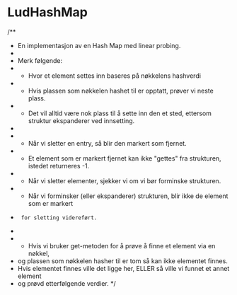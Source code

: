 # LudHashMap
 
/**
 * En implementasjon av en Hash Map med linear probing.
 * 
 * Merk følgende:
 * - Hvor et element settes inn baseres på nøkkelens hashverdi
 * - Hvis plassen som nøkkelen hashet til er opptatt, prøver vi neste plass.
 * - Det vil alltid være nok plass til å sette inn den et sted, ettersom struktur ekspanderer ved innsetting.
 * 
 * - Når vi sletter en entry, så blir den markert som fjernet.
 * - Et element som er markert fjernet kan ikke "gettes" fra strukturen, istedet returneres -1.
 * - Når vi sletter elementer, sjekker vi om vi bør forminske strukturen.
 * - Når vi forminsker (eller ekspanderer) strukturen, blir ikke de element som er markert
 *      for sletting videreført.
 * 
 * - Hvis vi bruker get-metoden for å prøve å finne et element via en nøkkel, 
 *   og plassen som nøkkelen hasher til er tom så kan ikke elementet finnes.
 *   Hvis elementet finnes ville det ligge her, ELLER så ville vi funnet et annet element
 *   og prøvd etterfølgende verdier. 
 */
